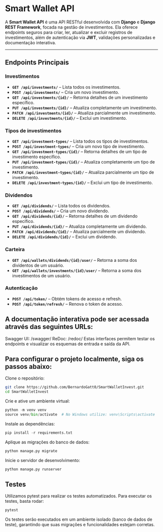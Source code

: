 # Smart Wallet API

A **Smart Wallet API** é uma API RESTful desenvolvida com **Django** e **Django REST Framework**, focada na gestão de investimentos. Ela oferece endpoints seguros para criar, ler, atualizar e excluir registros de investimentos, além de autenticação via **JWT**, validações personalizadas e documentação interativa.

---

## Endpoints Principais

### Investimentos
- **`GET /api/investments/`** – Lista todos os investimentos.
- **`POST /api/investments/`** – Cria um novo investimento.
- **`GET /api/investments/{id}/`** – Retorna detalhes de um investimento específico.
- **`PUT /api/investments/{id}/`** – Atualiza completamente um investimento.
- **`PATCH /api/investments/{id}/`** – Atualiza parcialmente um investimento.
- **`DELETE /api/investments/{id}/`** – Exclui um investimento.

### Tipos de investimentos
- **`GET /api/investment-types/`** – Lista todos os tipos de investimentos.
- **`POST /api/investment-types/`** – Cria um novo tipo de investimento.
- **`GET /api/investment-types/{id}/`** – Retorna detalhes de um tipo de investimento específico.
- **`PUT /api/investment-types/{id}/`** – Atualiza completamente um tipo de investimento.
- **`PATCH /api/investment-types/{id}/`** – Atualiza parcialmente um tipo de investimento.
- **`DELETE /api/investment-types/{id}/`** – Exclui um tipo de investimento.

### Dividendos
- **`GET /api/dividends/`** – Lista todos os dividendos.
- **`POST /api/dividends/`** – Cria um novo dividendo.
- **`GET /api/dividends/{id}/`** – Retorna detalhes de um dividendo específico.
- **`PUT /api/dividends/{id}/`** – Atualiza completamente um dividendo.
- **`PATCH /api/dividends/{id}/`** – Atualiza parcialmente um dividendo.
- **`DELETE /api/dividends/{id}/`** – Exclui um dividendo.

### Carteira
- **`GET /api/wallets/dividends/{id}/user/`** – Retorna a soma dos dividentos de um usuário.
- **`GET /api/wallets/investments/{id}/user/`** – Retorna a soma dos investimentos de um usuário.

### Autenticação
- **`POST /api/token/`** – Obtém tokens de acesso e refresh.
- **`POST /api/token/refresh/`** – Renova o token de acesso.

## A documentação interativa pode ser acessada através das seguintes URLs:

Swagger UI: /swagger/
ReDoc: /redoc/
Estas interfaces permitem testar os endpoints e visualizar os esquemas de entrada e saída da API.

## Para configurar o projeto localmente, siga os passos abaixo:

Clone o repositório:
```bash
git clone https://github.com/BernardoGatt0/SmartWalletInvest.git
cd SmartWalletInvest
```
Crie e ative um ambiente virtual:
```Python
python -m venv venv
source venv/bin/activate  # No Windows utilize: venv\Scripts\activate
```
Instale as dependências:
```Python
pip install -r requirements.txt
```
Aplique as migrações do banco de dados:
```Python
python manage.py migrate
```
Inicie o servidor de desenvolvimento:
```Python
python manage.py runserver
```
## Testes

Utilizamos pytest para realizar os testes automatizados. Para executar os testes, basta rodar:
```Python
pytest
```
Os testes serão executados em um ambiente isolado (banco de dados de teste), garantindo que suas migrações e funcionalidades estejam corretas.